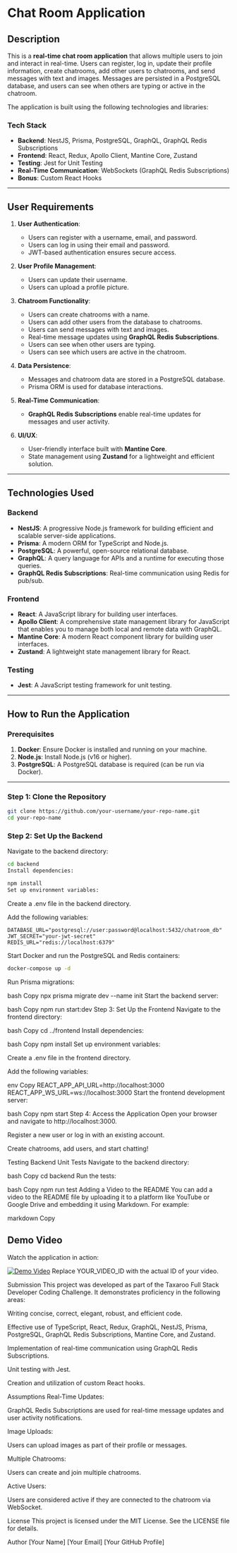 # **Chat Room Application**

## **Description**
This is a **real-time chat room application** that allows multiple users to join and interact in real-time. Users can register, log in, update their profile information, create chatrooms, add other users to chatrooms, and send messages with text and images. Messages are persisted in a PostgreSQL database, and users can see when others are typing or active in the chatroom.

The application is built using the following technologies and libraries:

### **Tech Stack**
- **Backend**: NestJS, Prisma, PostgreSQL, GraphQL, GraphQL Redis Subscriptions
- **Frontend**: React, Redux, Apollo Client, Mantine Core, Zustand
- **Testing**: Jest for Unit Testing
- **Real-Time Communication**: WebSockets (GraphQL Redis Subscriptions)
- **Bonus**: Custom React Hooks

---

## **User Requirements**
1. **User Authentication**:
   - Users can register with a username, email, and password.
   - Users can log in using their email and password.
   - JWT-based authentication ensures secure access.

2. **User Profile Management**:
   - Users can update their username.
   - Users can upload a profile picture.

3. **Chatroom Functionality**:
   - Users can create chatrooms with a name.
   - Users can add other users from the database to chatrooms.
   - Users can send messages with text and images.
   - Real-time message updates using **GraphQL Redis Subscriptions**.
   - Users can see when other users are typing.
   - Users can see which users are active in the chatroom.

4. **Data Persistence**:
   - Messages and chatroom data are stored in a PostgreSQL database.
   - Prisma ORM is used for database interactions.

5. **Real-Time Communication**:
   - **GraphQL Redis Subscriptions** enable real-time updates for messages and user activity.

6. **UI/UX**:
   - User-friendly interface built with **Mantine Core**.
   - State management using **Zustand** for a lightweight and efficient solution.

---

## **Technologies Used**
### **Backend**
- **NestJS**: A progressive Node.js framework for building efficient and scalable server-side applications.
- **Prisma**: A modern ORM for TypeScript and Node.js.
- **PostgreSQL**: A powerful, open-source relational database.
- **GraphQL**: A query language for APIs and a runtime for executing those queries.
- **GraphQL Redis Subscriptions**: Real-time communication using Redis for pub/sub.

### **Frontend**
- **React**: A JavaScript library for building user interfaces.
- **Apollo Client**: A comprehensive state management library for JavaScript that enables you to manage both local and remote data with GraphQL.
- **Mantine Core**: A modern React component library for building user interfaces.
- **Zustand**: A lightweight state management library for React.

### **Testing**
- **Jest**: A JavaScript testing framework for unit testing.

---

## **How to Run the Application**

### **Prerequisites**
1. **Docker**: Ensure Docker is installed and running on your machine.
2. **Node.js**: Install Node.js (v16 or higher).
3. **PostgreSQL**: A PostgreSQL database is required (can be run via Docker).
---

### **Step 1: Clone the Repository**
```bash
git clone https://github.com/your-username/your-repo-name.git
cd your-repo-name
````
### **Step 2: Set Up the Backend**
Navigate to the backend directory:

```bash
cd backend
Install dependencies:
````
````bash
npm install
Set up environment variables:
````
Create a .env file in the backend directory.

Add the following variables:

````
DATABASE_URL="postgresql://user:password@localhost:5432/chatroom_db"
JWT_SECRET="your-jwt-secret"
REDIS_URL="redis://localhost:6379"
````
Start Docker and run the PostgreSQL and Redis containers:

````bash
docker-compose up -d
````
Run Prisma migrations:

bash
Copy
npx prisma migrate dev --name init
Start the backend server:

bash
Copy
npm run start:dev
Step 3: Set Up the Frontend
Navigate to the frontend directory:

bash
Copy
cd ../frontend
Install dependencies:

bash
Copy
npm install
Set up environment variables:

Create a .env file in the frontend directory.

Add the following variables:

env
Copy
REACT_APP_API_URL=http://localhost:3000
REACT_APP_WS_URL=ws://localhost:3000
Start the frontend development server:

bash
Copy
npm start
Step 4: Access the Application
Open your browser and navigate to http://localhost:3000.

Register a new user or log in with an existing account.

Create chatrooms, add users, and start chatting!

Testing
Backend Unit Tests
Navigate to the backend directory:

bash
Copy
cd backend
Run the tests:

bash
Copy
npm run test
Adding a Video to the README
You can add a video to the README file by uploading it to a platform like YouTube or Google Drive and embedding it using Markdown. For example:

markdown
Copy
## **Demo Video**
Watch the application in action:

[![Demo Video](https://img.youtube.com/vi/YOUR_VIDEO_ID/0.jpg)](https://www.youtube.com/watch?v=YOUR_VIDEO_ID)
Replace YOUR_VIDEO_ID with the actual ID of your video.

Submission
This project was developed as part of the Taxaroo Full Stack Developer Coding Challenge. It demonstrates proficiency in the following areas:

Writing concise, correct, elegant, robust, and efficient code.

Effective use of TypeScript, React, Redux, GraphQL, NestJS, Prisma, PostgreSQL, GraphQL Redis Subscriptions, Mantine Core, and Zustand.

Implementation of real-time communication using GraphQL Redis Subscriptions.

Unit testing with Jest.

Creation and utilization of custom React hooks.

Assumptions
Real-Time Updates:

GraphQL Redis Subscriptions are used for real-time message updates and user activity notifications.

Image Uploads:

Users can upload images as part of their profile or messages.

Multiple Chatrooms:

Users can create and join multiple chatrooms.

Active Users:

Users are considered active if they are connected to the chatroom via WebSocket.

License
This project is licensed under the MIT License. See the LICENSE file for details.

Author
[Your Name]
[Your Email]
[Your GitHub Profile]
